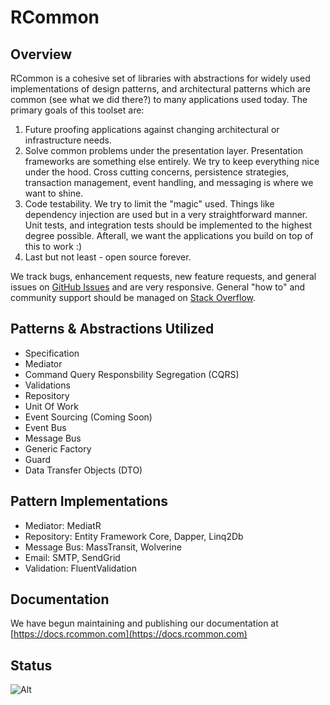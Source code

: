 # RCommon

## Overview
RCommon is a cohesive set of libraries with abstractions for widely used implementations of design patterns, and architectural patterns which are common (see what we did there?) to many applications used today. The primary goals of this toolset are:
1. Future proofing applications against changing architectural or infrastructure needs.
2. Solve common problems under the presentation layer. Presentation frameworks are something else entirely. We try to keep everything nice under the hood. Cross cutting concerns, persistence strategies, transaction management, event handling, and messaging is where we want to shine.
3. Code testability. We try to limit the "magic" used. Things like dependency injection are used but in a very straightforward manner. Unit tests, and integration tests should be implemented to the highest degree possible. Afterall, we want the applications you build on top of this to work :) 
4. Last but not least - open source forever. 

We track bugs, enhancement requests, new feature requests, and general issues on [GitHub Issues](https://github.com/Reactor2Team/RCommon/issues "GitHub Issues") and are very responsive. General "how to" and community support should be managed on [Stack Overflow](https://stackoverflow.com/questions/tagged/rcommon "Stack Overflow"). 

## Patterns & Abstractions Utilized
* Specification
* Mediator
* Command Query Responsbility Segregation (CQRS)
* Validations
* Repository
* Unit Of Work
* Event Sourcing (Coming Soon)
* Event Bus
* Message Bus
* Generic Factory
* Guard
* Data Transfer Objects (DTO)

## Pattern Implementations
* Mediator: MediatR
* Repository: Entity Framework Core, Dapper, Linq2Db
* Message Bus: MassTransit, Wolverine
* Email: SMTP, SendGrid
* Validation: FluentValidation

## Documentation
We have begun maintaining and publishing our documentation at [https://docs.rcommon.com](https://docs.rcommon.com)

## Status
![Alt](https://repobeats.axiom.co/api/embed/15855081ce579ae0ea03577b9b5a6c2ae882fb7f.svg "Repobeats analytics image")

